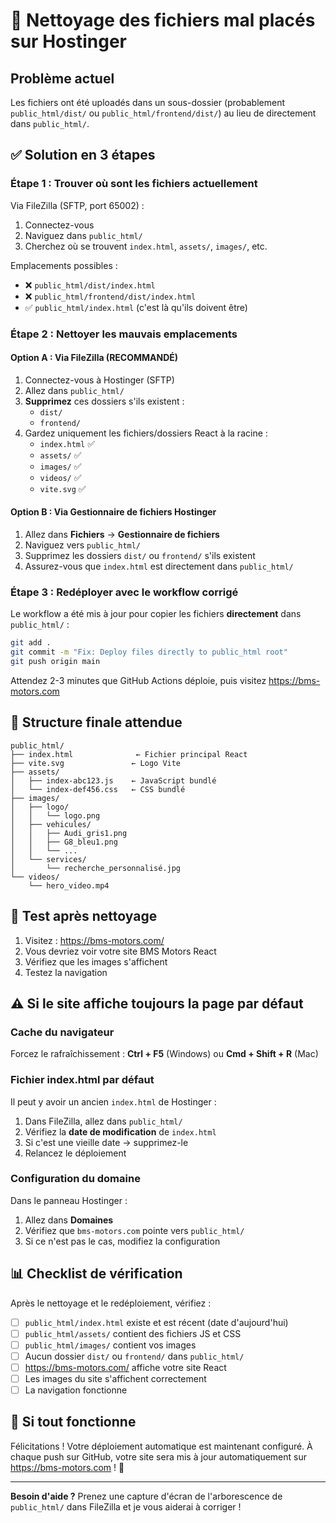 # 🧹 Nettoyage des fichiers mal placés sur Hostinger

## Problème actuel

Les fichiers ont été uploadés dans un sous-dossier (probablement `public_html/dist/` ou `public_html/frontend/dist/`) au lieu de directement dans `public_html/`.

## ✅ Solution en 3 étapes

### Étape 1 : Trouver où sont les fichiers actuellement

Via FileZilla (SFTP, port 65002) :

1. Connectez-vous
2. Naviguez dans `public_html/`
3. Cherchez où se trouvent `index.html`, `assets/`, `images/`, etc.

Emplacements possibles :
- ❌ `public_html/dist/index.html`
- ❌ `public_html/frontend/dist/index.html`
- ✅ `public_html/index.html` (c'est là qu'ils doivent être)

### Étape 2 : Nettoyer les mauvais emplacements

#### Option A : Via FileZilla (RECOMMANDÉ)

1. Connectez-vous à Hostinger (SFTP)
2. Allez dans `public_html/`
3. **Supprimez** ces dossiers s'ils existent :
   - `dist/`
   - `frontend/`
4. Gardez uniquement les fichiers/dossiers React à la racine :
   - `index.html` ✅
   - `assets/` ✅
   - `images/` ✅
   - `videos/` ✅
   - `vite.svg` ✅

#### Option B : Via Gestionnaire de fichiers Hostinger

1. Allez dans **Fichiers** → **Gestionnaire de fichiers**
2. Naviguez vers `public_html/`
3. Supprimez les dossiers `dist/` ou `frontend/` s'ils existent
4. Assurez-vous que `index.html` est directement dans `public_html/`

### Étape 3 : Redéployer avec le workflow corrigé

Le workflow a été mis à jour pour copier les fichiers **directement** dans `public_html/` :

```bash
git add .
git commit -m "Fix: Deploy files directly to public_html root"
git push origin main
```

Attendez 2-3 minutes que GitHub Actions déploie, puis visitez https://bms-motors.com

## 🎯 Structure finale attendue

```
public_html/
├── index.html              ← Fichier principal React
├── vite.svg               ← Logo Vite
├── assets/
│   ├── index-abc123.js    ← JavaScript bundlé
│   └── index-def456.css   ← CSS bundlé
├── images/
│   ├── logo/
│   │   └── logo.png
│   ├── vehicules/
│   │   ├── Audi_gris1.png
│   │   ├── G8_bleu1.png
│   │   └── ...
│   └── services/
│       └── recherche_personnalisé.jpg
└── videos/
    └── hero_video.mp4
```

## 🧪 Test après nettoyage

1. Visitez : https://bms-motors.com/
2. Vous devriez voir votre site BMS Motors React
3. Vérifiez que les images s'affichent
4. Testez la navigation

## ⚠️ Si le site affiche toujours la page par défaut

### Cache du navigateur
Forcez le rafraîchissement : **Ctrl + F5** (Windows) ou **Cmd + Shift + R** (Mac)

### Fichier index.html par défaut
Il peut y avoir un ancien `index.html` de Hostinger :
1. Dans FileZilla, allez dans `public_html/`
2. Vérifiez la **date de modification** de `index.html`
3. Si c'est une vieille date → supprimez-le
4. Relancez le déploiement

### Configuration du domaine
Dans le panneau Hostinger :
1. Allez dans **Domaines**
2. Vérifiez que `bms-motors.com` pointe vers `public_html/`
3. Si ce n'est pas le cas, modifiez la configuration

## 📊 Checklist de vérification

Après le nettoyage et le redéploiement, vérifiez :

- [ ] `public_html/index.html` existe et est récent (date d'aujourd'hui)
- [ ] `public_html/assets/` contient des fichiers JS et CSS
- [ ] `public_html/images/` contient vos images
- [ ] Aucun dossier `dist/` ou `frontend/` dans `public_html/`
- [ ] https://bms-motors.com/ affiche votre site React
- [ ] Les images du site s'affichent correctement
- [ ] La navigation fonctionne

## 🚀 Si tout fonctionne

Félicitations ! Votre déploiement automatique est maintenant configuré. À chaque push sur GitHub, votre site sera mis à jour automatiquement sur https://bms-motors.com ! 🎉

---

**Besoin d'aide ?** Prenez une capture d'écran de l'arborescence de `public_html/` dans FileZilla et je vous aiderai à corriger !

